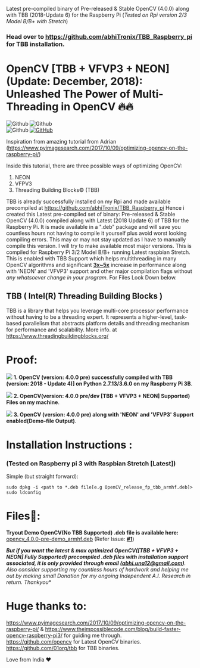 Latest pre-compiled binary of Pre-released & Stable OpenCV (4.0.0) along with TBB (2018-Update 6) for the Raspberry Pi (*Tested on Rpi version 2/3 Model B/B+ with Stretch*)

### Head over to https://github.com/abhiTronix/TBB_Raspberry_pi for TBB installation.

# OpenCV [TBB + VFVP3 + NEON] (Update: December, 2018): **Unleashed The Power of Multi-Threading in OpenCV 🔥🔥**

![Github](https://img.shields.io/badge/OpenCV-Stable%20%20%7C%20Pre%20(4.0.0)-orange.svg?longCache=true&style=for-the-badge)   
![Github](https://img.shields.io/badge/TBB-2018%20Update%206-yellow.svg?longCache=true&style=for-the-badge)  
![Github](https://img.shields.io/badge/Platform-Raspberry%20Pi%202/3-blue.svg?longCache=true&style=for-the-badge)</t> [![GitHub](https://img.shields.io/badge/Raspberry%20Pi%20Zero/1-Not%20Tested-red.svg)](https://github.com/abhiTronix/raspberry-pi-cross-compilers) 


Inspiration from amazing tutorial from Adrian (https://www.pyimagesearch.com/2017/10/09/optimizing-opencv-on-the-raspberry-pi/)

Inside this tutorial, there are three possible ways of optimizing OpenCV:

1. NEON 
2. VFPV3 
3. Threading Building Blocks©️ (TBB)

TBB is already successfully installed on my Rpi and made available precompiled at  https://github.com/abhiTronix/TBB_Raspberry_pi
Hence i created this Latest pre-compiled set of binary: Pre-released & Stable OpenCV (4.0.0) compiled along with Latest (2018 Update 6) of TBB for the Raspberry Pi. It is made available in a ".deb" package and will save you countless hours not having to compile it yourself plus avoid worst looking compiling errors. This may or may not stay updated as I have to manually compile this version. I will try to make available most major versions. This is compiled for Raspberry Pi 3/2 Model B/B+ running Latest raspbian Stretch. This is enabled with TBB Support which helps multithreading in many OpenCV algorithms and significant [**3x~5x**](https://www.theimpossiblecode.com/blog/build-faster-opencv-raspberry-pi3/) increase in performance along with 'NEON' and 'VFVP3' support and other major compilation flags without _any whatsoever change in your program_.
For Files Look Down below.


## TBB ( Intel(R) Threading Building Blocks )
TBB is a library that helps you leverage multi-core processor performance without having to be a threading expert. It represents a higher-level, task-based parallelism that abstracts platform details and threading mechanism for performance and scalability.
More info. at https://www.threadingbuildingblocks.org/

# Proof:
![](https://github.com/abhiTronix/OpenCV_Raspberry_pi_TBB/blob/master/Latest.gif)
**1. OpenCV (version: 4.0.0 pre) successfully compiled with TBB (version: 2018 - Update 4)] on Python 2.7.13/3.6.0 on my Raspberry Pi 3B**.


![](https://github.com/abhiTronix/OpenCV_Raspberry_pi_TBB/blob/master/Files.png)
**2. OpenCV(version: 4.0.0 pre/dev [TBB + VFVP3 + NEON] Supported) Files on my machine**.


![](https://github.com/abhiTronix/OpenCV_Raspberry_pi_TBB/blob/master/Screenshot.png)
**3. OpenCV (version: 4.0.0 pre) along with 'NEON' and 'VFVP3' Support enabled(Demo-file Output)**.

# Installation Instructions :
### (Tested on Raspberry pi 3 with Raspbian Stretch [Latest])
Simple (but straight forward):
  ```
sudo dpkg -i <path to *.deb file[e.g OpenCV_release_fp_tbb_armhf.deb]>
sudo ldconfig
  ```
# Files📂:
**Tryout Demo OpenCV(No TBB Supported) .deb file is available here:** [opencv_4.0.0-pre-demo_armhf.deb](https://github.com/abhiTronix/OpenCV_Raspberry_pi_TBB/blob/master/opencv_4.0.0-pre-demo_armhf.deb) (Refer Issue: [**#1**](https://github.com/abhiTronix/OpenCV_Raspberry_pi_TBB/issues/1#issue-391020295))   

***But if you want the latest & max optimized OpenCV([TBB + VFVP3 + NEON] Fully Supported) precompiled .deb files with installation support associated, it is only provided through email (*abhi.una12@gmail.com*)**. Also consider supporting my countless hours of hardwork and helping me out by making small *Donation for my ongoing Independent A.I. Research in return. Thankyou***

# Huge thanks to:
https://www.pyimagesearch.com/2017/10/09/optimizing-opencv-on-the-raspberry-pi/ & https://www.theimpossiblecode.com/blog/build-faster-opencv-raspberry-pi3/ for guiding me through.  
https://github.com/opencv for Latest OpenCV binaries.  
https://github.com/01org/tbb for TBB binaries.   

Love from India ❤️
